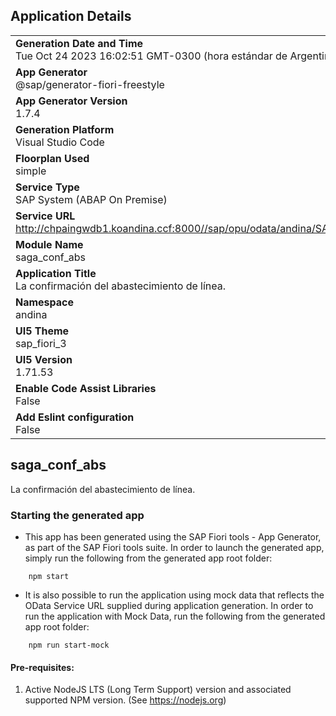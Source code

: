 ## Application Details
|               |
| ------------- |
|**Generation Date and Time**<br>Tue Oct 24 2023 16:02:51 GMT-0300 (hora estándar de Argentina)|
|**App Generator**<br>@sap/generator-fiori-freestyle|
|**App Generator Version**<br>1.7.4|
|**Generation Platform**<br>Visual Studio Code|
|**Floorplan Used**<br>simple|
|**Service Type**<br>SAP System (ABAP On Premise)|
|**Service URL**<br>http://chpaingwdb1.koandina.ccf:8000//sap/opu/odata/andina/SAGA_AB_ALM_SRV
|**Module Name**<br>saga_conf_abs|
|**Application Title**<br>La confirmación del abastecimiento de línea.|
|**Namespace**<br>andina|
|**UI5 Theme**<br>sap_fiori_3|
|**UI5 Version**<br>1.71.53|
|**Enable Code Assist Libraries**<br>False|
|**Add Eslint configuration**<br>False|

## saga_conf_abs

La confirmación del abastecimiento de línea.

### Starting the generated app

-   This app has been generated using the SAP Fiori tools - App Generator, as part of the SAP Fiori tools suite.  In order to launch the generated app, simply run the following from the generated app root folder:

```
    npm start
```

- It is also possible to run the application using mock data that reflects the OData Service URL supplied during application generation.  In order to run the application with Mock Data, run the following from the generated app root folder:

```
    npm run start-mock
```

#### Pre-requisites:

1. Active NodeJS LTS (Long Term Support) version and associated supported NPM version.  (See https://nodejs.org)


